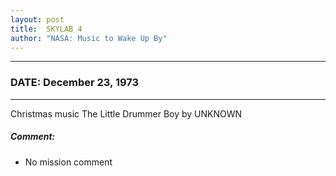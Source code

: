 ```yaml
---
layout: post
title:  SKYLAB 4
author: "NASA: Music to Wake Up By"
---
```


----
### DATE: December 23, 1973
----
Christmas music The Little Drummer Boy by UNKNOWN

##### Comment:
* No mission comment
